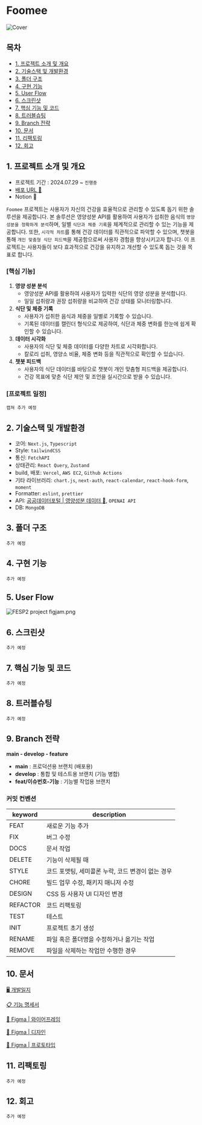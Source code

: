 # Foomee

![Cover](https://www.notion.so/image/https%3A%2F%2Fprod-files-secure.s3.us-west-2.amazonaws.com%2Fbfb5a48f-115e-4757-a1dd-1b668428a1fa%2Fe80fbf93-39c3-4640-85c7-af6d6cdb914f%2Fimage.png?table=block&id=39a42436-7475-4bec-897e-24b4f7df4b40&spaceId=bfb5a48f-115e-4757-a1dd-1b668428a1fa&width=2000&userId=20a52541-f6a7-4160-bec8-f1855dc5f692&cache=v2)

## 목차

- [1. 프로젝트 소개 및 개요](#1-프로젝트-소개-및-개요)
- [2. 기술스택 및 개발환경](#2-기술스택-및-개발환경)
- [3. 폴더 구조](#3-폴더-구조)
- [4. 구현 기능](#4-구현-기능)
- [5. User Flow](#5-user-flow)
- [6. 스크린샷](#6-스크린샷)
- [7. 핵심 기능 및 코드](#7-핵심-기능-및-코드)
- [8. 트러블슈팅](#8-트러블슈팅)
- [9. Branch 전략](#9-branch-전략)
- [10. 문서](#10-문서)
- [11. 리팩토링](#11-리팩토링)
- [12. 회고](#12-회고)


## **1. 프로젝트 소개 및 개요**

- 프로젝트 기간 : 2024.07.29 ~ `진행중`
- [배포 URL 🔗](https://foomee.vercel.app/)
- Notion 🔗

`Foomee` 프로젝트는 사용자가 자신의 건강을 효율적으로 관리할 수 있도록 돕기 위한 솔루션을 제공합니다. 본 솔루션은 영양성분 API를 활용하여 사용자가 섭취한 음식의 `영양 성분을 정확하게 분석`하며, 일별 `식단과 체중 기록`을 체계적으로 관리할 수 있는 기능을 제공합니다. 또한, `시각적 차트`를 통해 건강 데이터를 직관적으로 파악할 수 있으며, 챗봇을 통해 `개인 맞춤형 식단 피드백`을 제공함으로써 사용자 경험을 향상시키고자 합니다. 이 프로젝트는 사용자들이 보다 효과적으로 건강을 유지하고 개선할 수 있도록 돕는 것을 목표로 합니다.

### [핵심 기능]

1. **영양 성분 분석**
    - 영양성분 API를 활용하여 사용자가 입력한 식단의 영양 성분을 분석합니다.
    - 일일 섭취량과 권장 섭취량을 비교하여 건강 상태를 모니터링합니다.
2. **식단 및 체중 기록**
    - 사용자가 섭취한 음식과 체중을 일별로 기록할 수 있습니다.
    - 기록된 데이터를 캘린더 형식으로 제공하여, 식단과 체중 변화를 한눈에 쉽게 확인할 수 있습니다.
3. **데이터 시각화**
    - 사용자의 식단 및 체중 데이터를 다양한 차트로 시각화합니다.
    - 칼로리 섭취, 영양소 비율, 체중 변화 등을 직관적으로 확인할 수 있습니다.
4. **챗봇 피드백**
    - 사용자의 식단 데이터를 바탕으로 챗봇이 개인 맞춤형 피드백을 제공합니다.
    - 건강 목표에 맞춘 식단 제안 및 조언을 실시간으로 받을 수 있습니다.

### [프로젝트 일정]

`캡쳐 추가 예정`

## 2. 기술스택 및 개발환경

- 코어: `Next.js`, `Typescript`
- Style: `tailwindCSS`
- 통신: `FetchAPI`
- 상태관리: `React Query`, `Zustand`
- build, 배포: `Vercel`, `AWS EC2`, `Github Actions`
- 기타 라이브러리: `chart.js`, `next-auth`, `react-calendar`, `react-hook-form`, `moment`
- Formatter: `eslint`, `prettier`
- API: [공공데이터포털 | 영양성분 데이터 🔗](https://www.data.go.kr/data/15100064/standard.do#/tab_layer_open), `OPENAI API`
- DB: `MongoDB`

## **3. 폴더 구조**

`추가 예정`

## **4. 구현 기능**

`추가 예정`

## **5. User Flow**

![FESP2 project figjam.png](https://www.notion.so/image/https%3A%2F%2Fprod-files-secure.s3.us-west-2.amazonaws.com%2Fbfb5a48f-115e-4757-a1dd-1b668428a1fa%2F8480a773-c75b-4a64-9a5f-7a62a73734c8%2Fimage.png?table=block&id=5f8b7f23-3cc5-4745-bbab-19dbf1df101f&spaceId=bfb5a48f-115e-4757-a1dd-1b668428a1fa&width=2000&userId=20a52541-f6a7-4160-bec8-f1855dc5f692&cache=v2)

## **6. 스크린샷**

`추가 예정`

## 7. 핵심 기능 및 코드

`추가 예정`

## 8. 트러블슈팅

`추가 예정`

## 9. Branch 전략

**main - develop - feature**

- **main** : 프로덕션용 브랜치 (배포용)
- **develop** : 통합 및 테스트용 브랜치 (기능 병합)
- **feat/이슈번호-기능** : 기능별 작업용 브랜치

### 커밋 컨벤션

| keyword | description |
| --- | --- |
| FEAT | 새로운 기능 추가 |
| FIX | 버그 수정 |
| DOCS | 문서 작업 |
| DELETE | 기능이 삭제될 때 |
| STYLE | 코드 포맷팅, 세미콜론 누락, 코드 변경이 없는 경우 |
| CHORE | 빌드 업무 수정, 패키지 매니저 수정 |
| DESIGN | CSS 등 사용자 UI 디자인 변경 |
| REFACTOR | 코드 리팩토링 |
| TEST | 테스트 |
| INIT | 프로젝트 초기 생성 |
| RENAME | 파일 혹은 폴더명을 수정하거나 옮기는 작업 |
| REMOVE | 파일을 삭제하는 작업만 수행한 경우 |

## 10. 문서

[🖥️ 개발일지](https://www.notion.so/f7f2ffc731f8401a828acdbb30cdd068?pvs=21)

[📋 기능 명세서](https://www.notion.so/ba15e11fcd5c46debc8de60e295ac50a?pvs=21)

[🎨 Figma | 와이어프레임](https://www.figma.com/design/LmQzCnWpU99RaJEYYiVJiC/FESP2-project-figma?node-id=2-2&t=zQu8JNTBubhipiXF-1)

[🎨 Figma | 디자인](https://www.figma.com/design/LmQzCnWpU99RaJEYYiVJiC/FESP2-project-figma?node-id=2-3&t=zQu8JNTBubhipiXF-1)

[🎨 Figma | 프로토타입](https://www.figma.com/design/LmQzCnWpU99RaJEYYiVJiC/FESP2-project-figma?node-id=0-1&t=zQu8JNTBubhipiXF-1)

## 11. 리팩토링

`추가 예정`

## 12. 회고

`추가 예정`